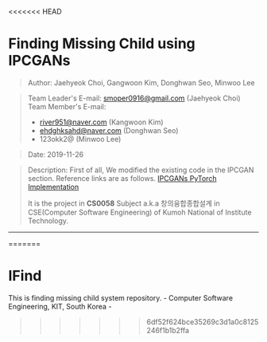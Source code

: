 <<<<<<< HEAD
# Finding Missing Child using IPCGANs

> Author: Jaehyeok Choi, Gangwoon Kim, Donghwan Seo, Minwoo Lee

> Team Leader's E-mail: smoper0916@gmail.com (Jaehyeok Choi)  
> Team Member's E-mail:   
> * river951@naver.com (Kangwoon Kim)  
> * ehdghksahd@naver.com (Donghwan Seo)  
> * 123okk2@ (Minwoo Lee)  

> Date: 2019-11-26

> Description: First of all, We modified the existing code in the IPCGAN section. Reference links are as follows. 
>[IPCGANs PyTorch Implementation](https://github.com/guyuchao/IPCGANs-Pytorch)
>
> It is the project in **CS0058** Subject a.k.a 창의융합종합설계 in CSE(Computer Software Engineering) of Kumoh National of Institute Technology.

---



=======
# IFind
This is finding missing child system repository. - Computer Software Engineering, KIT, South Korea -
>>>>>>> 6df52f624bce35269c3d1a0c8125246f1b1b2ffa
